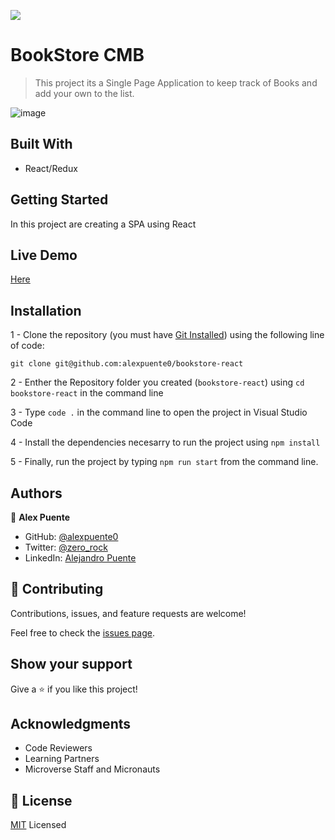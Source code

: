 ![](https://img.shields.io/badge/Microverse-blueviolet)

# BookStore CMB

> This project its a Single Page Application to keep track of Books and add your own to the list.

![image](https://user-images.githubusercontent.com/99830261/200405288-85cca52a-06a7-4ba4-873b-8945b7b6b6e7.png)


## Built With

- React/Redux

## Getting Started

In this project are creating a SPA using React

## Live Demo

[Here](https://celadon-moon-beam-bsr.netlify.app)

## Installation

1 - Clone the repository
(you must have [Git Installed](https://github.com/git-guides/install-git)) using the following line of code:

`git clone git@github.com:alexpuente0/bookstore-react`

2 - Enther the Repository folder you created (`bookstore-react`) using `cd bookstore-react` in the command line

3 - Type `code .` in the command line to open the project in Visual Studio Code

4 - Install the dependencies necesarry to run the project using `npm install`

5 - Finally, run the project by typing `npm run start` from the command line.

## Authors

👤 **Alex Puente**

- GitHub: [@alexpuente0](https://github.com/alexpuente0)
- Twitter: [@zero_rock](https://twitter.com/zero_rock)
- LinkedIn: [Alejandro Puente](https://www.linkedin.com/in/alejandro-puente-farías-154a7629/)

## 🤝 Contributing

Contributions, issues, and feature requests are welcome!

Feel free to check the [issues page](https://github.com/alexpuente0/bookstore-react/issues).

## Show your support

Give a ⭐️ if you like this project!

## Acknowledgments

- Code Reviewers
- Learning Partners
- Microverse Staff and Micronauts

## 📝 License

[MIT](./LICENSE) Licensed
